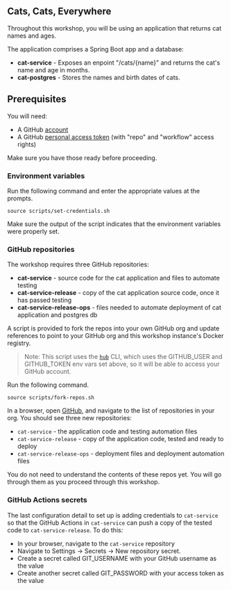 ## Cats, Cats, Everywhere

Throughout this workshop, you will be using an application that returns cat names and ages.

The application comprises a Spring Boot app and a database:
- **cat-service** - Exposes an enpoint "/cats/{name}" and returns the cat's name and age in months.
- **cat-postgres** - Stores the names and birth dates of cats.

## Prerequisites

You will need:
- A GitHub [account](https://github.com)
- A GitHub [personal access token](https://helphub.com/en/github/authenticating-to-github/creating-a-personal-access-token-for-the-command-line) (with "repo" and "workflow" access rights)
  
Make sure you have those ready before proceeding.

### Environment variables

Run the following command and enter the appropriate values at the prompts.
```execute-1
source scripts/set-credentials.sh
```

Make sure the output of the script indicates that the environment variables were properly set.

### GitHub repositories

The workshop requires three GitHub repositories:
- **cat-service** - source code for the cat application and files to automate testing
- **cat-service-release** - copy of the cat application source code, once it has passed testing
- **cat-service-release-ops** - files needed to automate deployment of cat application and postgres db

A script is provided to fork the repos into your own GitHub org and update references to point to your GitHub org and this workshop instance's Docker registry.
> Note: This script uses the [`hub`](https://hub.github.com/) CLI, which uses the GITHUB_USER and GITHUB_TOKEN env vars set above, so it will be able to access your GitHub account.

Run the following command.
```execute-1
source scripts/fork-repos.sh
```

In a browser, open [GitHub](https://github.com), and navigate to the list of repositories in your org.
You should see three new repositories:
- `cat-service` - the application code and testing automation files
- `cat-service-release` - copy of the application code, tested and ready to deploy
- `cat-service-release-ops` - deployment files and deployment automation files

You do not need to understand the contents of these repos yet. 
You will go through them as you proceed through this workshop.

### GitHub Actions secrets

The last configuration detail to set up is adding credentials to `cat-service` so that the GitHub Actions in `cat-service` can push a copy of the tested code to `cat-service-release`. To do this:
- In your browser, navigate to the `cat-service` repository
- Navigate to Settings -> Secrets -> New repository secret.
- Create a secret called GIT_USERNAME with your GitHub username as the value
- Create another secret called GIT_PASSWORD with your access token as the value
